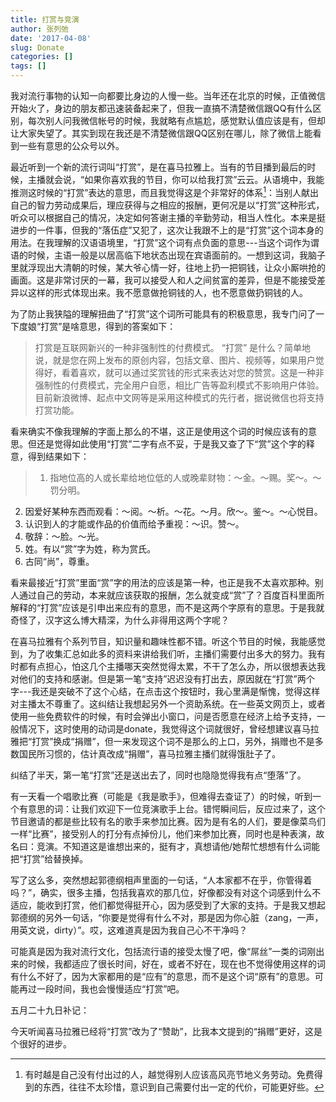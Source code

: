 ```yaml
---
title: 打赏与竞演
author: 张列弛
date: '2017-04-08'
slug: Donate
categories: []
tags: []
---
```


我对流行事物的认知一向都要比身边的人慢一些。当年还在北京的时候，正值微信开始火了，身边的朋友都迅速装备起来了，但我一直搞不清楚微信跟QQ有什么区别，每次别人问我微信帐号的时候，我就略有点尴尬，感觉默认值应该是有，但却让大家失望了。其实到现在我还是不清楚微信跟QQ区别在哪儿，除了微信上能看到一些有意思的公众号以外。

最近听到一个新的流行词叫“打赏”，是在喜马拉雅上。当有的节目播到最后的时候，主播就会说，“如果你喜欢我的节目，你可以给我打赏”云云。从语境中，我能推测这时候的“打赏”表达的意思，而且我觉得这是个非常好的体系[^1]：当别人献出自己的智力劳动成果后，理应获得与之相应的报酬，更何况是以“打赏”这种形式，听众可以根据自己的情况，决定如何答谢主播的辛勤劳动，相当人性化。本来是挺进步的一件事，但我的“落伍症”又犯了，这次让我跟不上的是“打赏”这个词本身的用法。在我理解的汉语语境里，“打赏”这个词有点负面的意思---当这个词作为谓语的时候，主语一般是以居高临下地状态出现在宾语面前的。一想到这词，我脑子里就浮现出大清朝的时候，某大爷心情一好，往地上扔一把铜钱，让众小厮哄抢的画面。这是非常讨厌的一幕，我可以接受人和人之间贫富的差异，但是不能接受差异以这样的形式体现出来。我不愿意做抢铜钱的人，也不愿意做扔铜钱的人。

为了防止我狭隘的理解扭曲了“打赏”这个词所可能具有的积极意思，我专门问了一下度娘“打赏”是啥意思，得到的答案如下：

> 打赏是互联网新兴的一种非强制性的付费模式。
“打赏” 是什么？简单地说，就是您在网上发布的原创内容，包括文章、图片、视频等，如果用户觉得好，看着喜欢，就可以通过奖赏钱的形式来表达对您的赞赏。这是一种非强制性的付费模式，完全用户自愿，相比广告等盈利模式不影响用户体验。目前新浪微博、起点中文网等是采用这种模式的先行者，据说微信也将支持打赏功能。

看来确实不像我理解的字面上那么的不堪，这正是使用这个词的时候应该有的意思。但还是觉得如此使用“打赏”二字有点不妥，于是我又查了下“赏”这个字的释意，得到结果如下：

>   1. 指地位高的人或长辈给地位低的人或晚辈财物：～金。～赐。奖～。～罚分明。  
2. 因爱好某种东西而观看：～阅。～析。～花。～月。欣～。鉴～。～心悦目。    
3. 认识到人的才能或作品的价值而给予重视：～识。赞～。   
4. 敬辞：～脸。～光。   
5. 姓。有以“赏”字为姓，称为赏氏。   
6. 古同“尚”，尊重。

看来最接近“打赏”里面“赏”字的用法的应该是第一种，也正是我不太喜欢那种。别人通过自己的劳动，本来就应该获取的报酬，怎么就变成“赏”了？百度百科里面所解释的“打赏”应该是引申出来应有的意思，而不是这两个字原有的意思。于是我就奇怪了，汉字这么博大精深，为什么非得用这两个字呢？

在喜马拉雅有个系列节目，知识量和趣味性都不错。听这个节目的时候，我能感觉到，为了收集汇总如此多的资料来讲给我们听，主播们需要付出多大的努力。我有时都有点担心，怕这几个主播哪天突然觉得太累，不干了怎么办，所以很想表达我对他们的支持和感谢。但是第一笔“支持”迟迟没有打出去，原因就在“打赏”两个字---我还是突破不了这个心结，在点击这个按钮时，我心里满是惭愧，觉得这样对主播太不尊重了。这纠结让我想起另外一个资助系统。在一些英文网页上，或者使用一些免费软件的时候，有时会弹出小窗口，问是否愿意在经济上给予支持，一般情况下，这时使用的动词是donate，我觉得这个词就很好，曾经想建议喜马拉雅把“打赏”换成“捐赠”，但一来发现这个词不是那么的上口，另外，捐赠也不是多数国民所习惯的，估计真改成“捐赠”，喜马拉雅主播们就得饿肚子了。

纠结了半天，第一笔“打赏”还是送出去了，同时也隐隐觉得我有点“堕落”了。

有一天看一个唱歌比赛（可能是《我是歌手》，但难得去查证了）的时候，听到一个有意思的词：让我们欢迎下一位竞演歌手上台。错愕瞬间后，反应过来了，这个节目邀请的都是些比较有名的歌手来参加比赛。因为是有名的人们，要是像菜鸟们一样“比赛”，接受别人的打分有点掉份儿，他们来参加比赛，同时也是种表演，故名曰：竞演。不知道这是谁想出来的，挺有才，真想请他/她帮忙想想有什么词能把“打赏”给替换掉。

写了这么多，突然想起郭德纲相声里面的一句话，“人本家都不在乎，你管得着吗？”，确实，很多主播，包括我喜欢的那几位，好像都没有对这个词感到什么不适应，能收到打赏，他们都觉得挺开心，因为感受到了大家的支持。于是我又想起郭德纲的另外一句话，“你要是觉得有什么不对，那是因为你心脏（zang，一声，用英文说，dirty）”。哎，这难道真是因为我自己心不干净吗？

可能真是因为我对流行文化，包括流行语的接受太慢了吧，像“屌丝”一类的词刚出来的时候，我都适应了很长时间，好在，或者不好在，现在也不觉得使用这样的词有什么不好了，因为大家都用的是“应有”的意思，而不是这个词“原有”的意思。可能再过一段时间，我也会慢慢适应“打赏”吧。

五月二十九日补记：

今天听闻喜马拉雅已经将“打赏”改为了“赞助”，比我本文提到的“捐赠”更好，这是个很好的进步。



[^1]: 有时越是自己没有付出过的人，越觉得别人应该高风亮节地义务劳动。免费得到的东西，往往不太珍惜，意识到自己需要付出一定的代价，可能更好些。
